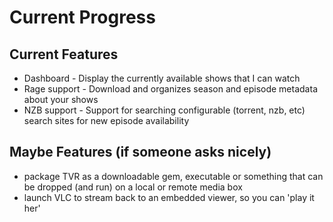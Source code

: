 # Current Progress

## Current Features

 - Dashboard - Display the currently available shows that I can watch
 - Rage support - Download and organizes season and episode metadata about your shows
 - NZB support - Support for searching configurable (torrent, nzb, etc) search sites for new episode availability




## Maybe Features (if someone asks nicely)
 - package TVR as a downloadable gem, executable or something that can be dropped (and run) on a local or remote media box
 - launch VLC to stream back to an embedded viewer, so you can 'play it her'